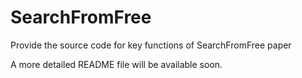 # SearchFromFree
Provide the source code for key functions of SearchFromFree paper

A more detailed README file will be available soon.
